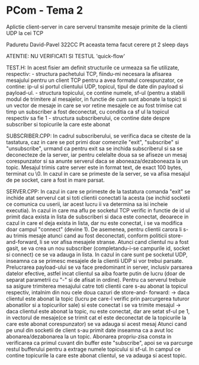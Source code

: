 # PCom - Tema 2
Aplictie client-server in care serverul transmite mesaje primite de la clienti UDP la cei TCP

Paduretu David-Pavel 322CC
Pt aceasta tema facut cerere pt 2 sleep days

ATENTIE: NU VERIFICATI SI TESTUL 'quick-flow'

TEST.H:
   In acest fisier am definit structurile ce urmeaza sa fie utilizate, respectiv:
       - structura pachetului TCP, fiindu-mi necesara la afisarea mesajului 
pentru un client TCP pentru a avea formatul corespunzator, ce contine:
ip-ul si portul clientului UDP, topicul, tipul de date din payload si payload-ul.
       - structura topicului, ce contine numele, sf-ul (pentru a stabili modul
de trimitere al mesajelor, in functie de cum sunt abonate la topic) si un 
vector de mesaje in care se vor retine mesajele ce au fost trimise cat timp
un subscriber a fost deconectat, cu conditia ca sf ul la topicul respectiv sa
fie 1
      - structura subscriberului, ce contine date despre subscriber si topicurile
la care este abonat

SUBSCRIBER.CPP:
   In cadrul subscriberului, se verifica daca se citeste de la tastatura, caz in 
care se pot primi doar comenzile "exit", "subscribe" si "unsubscribe", urmand ca 
pentru exit sa se inchida subscriberul si sa se deconecteze de la server, iar pentru 
celelalte doua sa se afiseze un mesaj corespunzator si sa anunte serverul daca se
aboneaza/dezaboneaza la un topic. 
    Mesajul trimis catre server este in format text, de exact 100 bytes, terminat cu \0.
    In cazul in care se primeste de la server, se va afisa mesajul de pe
socket, care a fost in mare parsat.

SERVER.CPP:
     In cazul in care se primeste de la tastatura comanda "exit" se inchide 
atat serverul cat si toti clientii conectati la acesta (se inchid socketii ce
comunica cu userii, iar acest lucru ii va determina sa isi incheie executia). 
    In cazul in care ma aflu pe socketul TCP verific in functie de id ul primit daca
exista in lista de subscriberi si daca este conectat, deoarece in cazul in care
el deja exista in lista, dar nu este conectat, i se va modifica doar campul "connect"
(devine 1).
      De asemenea, pentru clientii carora li s-au trimis mesaje atunci cand au fost 
deconectati, conform politicii store-and-forward, li se vor afisa mesajele stranse.
      Atunci cand clientul nu a fost gasit, se va crea un nou subscriber
(completandu-i-se campurile id, socket si connect) ce se va adauga in lista.
     In cazul in care sunt pe socketul UDP, inseamna ca se primesc mesajele de la
clientii UDP si vor trebui parsate.
      Prelucrarea payload-ului se va face predominant in server, inclusiv parsarea
      datelor efective, astfel incat clientul sa aiba foarte putin de lucru (doar
      de separat parametrii cu "-" si de afisat in ordine).
    Pentru ca serverul trebuie sa asigure trimiterea mesajului catre toti clientii
care s-au abonat la topicul respectiv, intalnim din nou cele doua cazuri de store-and-
forward:
      -> daca clientul este abonat la topic (lucru pe care-l verific prin parcurgerea
tuturor abonatilor si a topicurilor sale) si este conectat i se va trimite mesajul
       -> daca clientul este abonat la topic, nu este conectat, dar are setat sf-ul pe 1,
in vectorul de mesaje(ce se trimit cat el este deconectat de la topicurile la care este
abonat corespunzator) se va adauga si acest mesaj
       Atunci cand pe unul din socketii de client s-au primit date inseamna ca a avut
loc abonarea/dezabonarea la un topic. Abonarea propriu-zisa consta in verificarea
ca primul cuvant din buffer este "subscribe", apoi se va parcurge restul bufferului
pentru a extrage numele topicului si sf-ul. In campul ce contine topicurile la care
este abonat clientul, se va adauga si acest topic.

